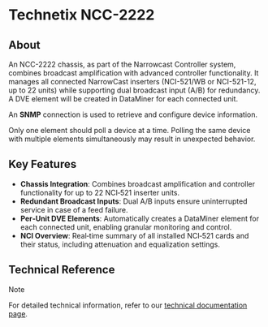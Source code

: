 ﻿---
uid: Connector_help_Technetix_NCC-2222
---

# Technetix NCC-2222

## About

An NCC-2222 chassis, as part of the Narrowcast Controller system, combines broadcast amplification with advanced controller functionality. It manages all connected NarrowCast inserters (NCI-521/WB or NCI-521-12, up to 22 units) while supporting dual broadcast input (A/B) for redundancy. A DVE element will be created in DataMiner for each connected unit.

An **SNMP** connection is used to retrieve and configure device information.

Only one element should poll a device at a time. Polling the same device with multiple elements simultaneously may result in unexpected behavior.

## Key Features

- **Chassis Integration**: Combines broadcast amplification and controller functionality for up to 22 NCI‑521 inserter units.
- **Redundant Broadcast Inputs**: Dual A/B inputs ensure uninterrupted service in case of a feed failure.
- **Per‑Unit DVE Elements**: Automatically creates a DataMiner element for each connected unit, enabling granular monitoring and control.
- **NCI Overview**: Real‑time summary of all installed NCI‑521 cards and their status, including attenuation and equalization settings.

## Technical Reference

> [!NOTE]
> For detailed technical information, refer to our [technical documentation page](xref:Connector_help_Technetix_NCC-2222_Technical).
